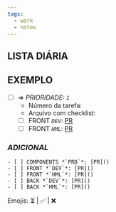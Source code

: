```yaml
---
tags:
  - work
  - notes
---
```

## LISTA DIÁRIA










## EXEMPLO

- [ ] => _PRIORIDADE:_ *`1`*
	- Número da tarefa:
	- Arquivo com checklist:
	- [ ] FRONT *`DEV`*: [PR]() 
	- [ ] FRONT *`HML`*: [PR]()

### *ADICIONAL*

	- [ ] COMPONENTS *`PRD`*: [PR]()
	- [ ] FRONT *`DEV`*: [PR]()
	- [ ] FRONT *`HML`*: [PR]()
	- [ ] BACK *`DEV`*: [PR]()
	- [ ] BACK *`HML`*: [PR]()



Emojis: ⏳ | ✅ | ❌ 



